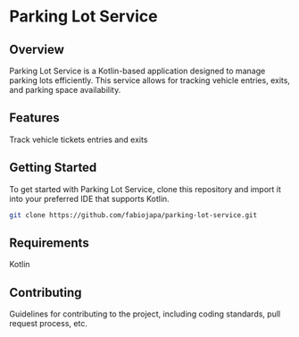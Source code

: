 # Parking Lot Service

## Overview
Parking Lot Service is a Kotlin-based application designed to manage parking lots efficiently. This service allows for tracking vehicle entries, exits, and parking space availability.

## Features
Track vehicle tickets entries and exits

## Getting Started
To get started with Parking Lot Service, clone this repository and import it into your preferred IDE that supports Kotlin.

```bash
git clone https://github.com/fabiojapa/parking-lot-service.git
```

## Requirements
Kotlin

## Contributing
Guidelines for contributing to the project, including coding standards, pull request process, etc.